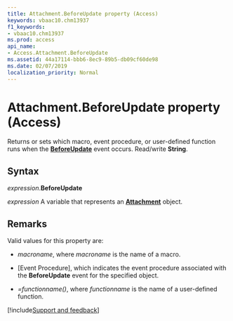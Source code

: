 ```yaml
---
title: Attachment.BeforeUpdate property (Access)
keywords: vbaac10.chm13937
f1_keywords:
- vbaac10.chm13937
ms.prod: access
api_name:
- Access.Attachment.BeforeUpdate
ms.assetid: 44a17114-bbb6-8ec9-89b5-db09cf60de98
ms.date: 02/07/2019
localization_priority: Normal
---
```



# Attachment.BeforeUpdate property (Access)

Returns or sets which macro, event procedure, or user-defined function runs when the **[BeforeUpdate](access.attachment.beforeupdate-event.md)** event occurs. Read/write **String**.


## Syntax

_expression_.**BeforeUpdate**

_expression_ A variable that represents an **[Attachment](Access.Attachment.md)** object.


## Remarks

Valid values for this property are:

- _macroname_, where _macroname_ is the name of a macro.

- [Event Procedure], which indicates the event procedure associated with the **BeforeUpdate** event for the specified object.

- _=functionname()_, where _functionname_ is the name of a user-defined function.



[!include[Support and feedback](~/includes/feedback-boilerplate.md)]